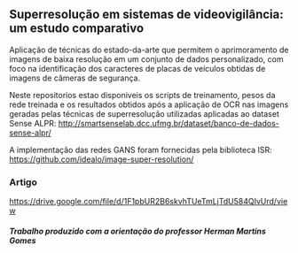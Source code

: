 ## Superresolução em sistemas de videovigilância: um estudo comparativo


Aplicação de técnicas do estado-da-arte que permitem o aprimoramento
de imagens de baixa resolução em um conjunto de dados
personalizado, com foco na identificação dos caracteres de placas de
veículos obtidas de imagens de câmeras de segurança.

Neste repositorios estao disponiveis os scripts de treinamento, pesos da rede treinada e os resultados obtidos após a aplicação de OCR nas imagens geradas pelas técnicas de superresolução utilizadas aplicadas ao dataset Sense ALPR: http://smartsenselab.dcc.ufmg.br/dataset/banco-de-dados-sense-alpr/

A implementação das redes GANS foram fornecidas pela biblioteca ISR: https://github.com/idealo/image-super-resolution/

### Artigo

https://drive.google.com/file/d/1F1pbUR2B6skvhTUeTmLjTdU584QIvUrd/view

##### Trabalho produzido com a orientação do professor Herman Martins Gomes